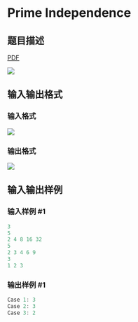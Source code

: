 # Prime Independence

## 题目描述

[problemUrl]: https://uva.onlinejudge.org/index.php?option=com_onlinejudge&Itemid=8&category=229&page=show_problem&problem=3136

[PDF](https://uva.onlinejudge.org/external/119/p11985.pdf)

![](https://cdn.luogu.com.cn/upload/vjudge_pic/UVA11985/83525e04b860071415f15f7016de2ee655ae44ad.png)

## 输入输出格式

### 输入格式

![](https://cdn.luogu.com.cn/upload/vjudge_pic/UVA11985/02923e8cfe466dc87e22e924b68bb19dde4fbd99.png)

### 输出格式

![](https://cdn.luogu.com.cn/upload/vjudge_pic/UVA11985/55e0eab2c1d15c3e34f7c2dd06fd3ebd88778113.png)

## 输入输出样例

### 输入样例 #1

```cpp
3
5
2 4 8 16 32
5
2 3 4 6 9
3
1 2 3
```


### 输出样例 #1

```cpp
Case 1: 3
Case 2: 3
Case 3: 2
```


